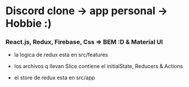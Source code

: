 # Discord clone -> app personal -> Hobbie :)

### React.js, Redux, Firebase, Css => BEM :D & Material UI 

- la logica de redux esta en src/features

- los archivos q llevan Slice contiene el initialState, Reducers & Actions
- el store de redux esta en src/app
